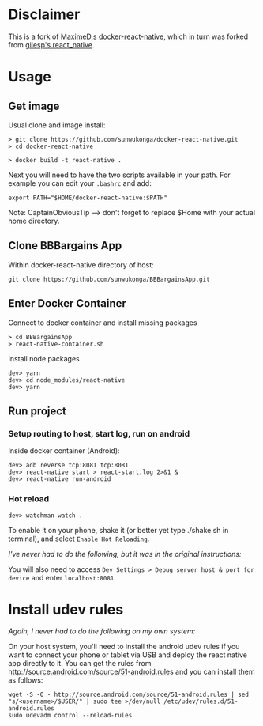 # Disclaimer

This is a fork of [MaximeD,s docker-react-native](https://github.com/MaximeD/docker-react-native), which in turn was forked from [gilesp's react_native](https://github.com/gilesp/docker/tree/master/react_native).

# Usage

## Get image

Usual clone and image install:
```
> git clone https://github.com/sunwukonga/docker-react-native.git
> cd docker-react-native

> docker build -t react-native .
```

Next you will need to have the two scripts available in your path. For example you can edit your `.bashrc` and add:
```
export PATH="$HOME/docker-react-native:$PATH"
```
Note: CaptainObviousTip --> don't forget to replace $Home with your actual home directory.

## Clone BBBargains App

Within docker-react-native directory of host:
```
git clone https://github.com/sunwukonga/BBBargainsApp.git
```

## Enter Docker Container

Connect to docker container and install missing packages
```
> cd BBBargainsApp
> react-native-container.sh
```

Install node packages
```
dev> yarn
dev> cd node_modules/react-native
dev> yarn
```

## Run project

### Setup routing to host, start log, run on android
Inside docker container (Android):
```
dev> adb reverse tcp:8081 tcp:8081
dev> react-native start > react-start.log 2>&1 &
dev> react-native run-android
```

### Hot reload

```
dev> watchman watch .
```


To enable it on your phone, shake it (or better yet type ./shake.sh in terminal), and select `Enable Hot Reloading`.

*I've never had to do the following, but it was in the original instructions:*

You will also need to access `Dev Settings > Debug server host & port for device`
and enter `localhost:8081`.

# Install udev rules

*Again, I never had to do the following on my own system:*

On your host system, you'll need to install the android udev rules if you want to connect your phone or tablet via USB and deploy the react native app directly to it. You can get the rules from http://source.android.com/source/51-android.rules and you can install them as follows:

```
wget -S -O - http://source.android.com/source/51-android.rules | sed "s/<username>/$USER/" | sudo tee >/dev/null /etc/udev/rules.d/51-android.rules
sudo udevadm control --reload-rules
```

